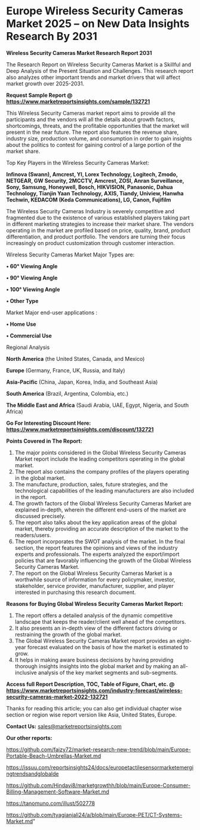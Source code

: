 # Europe Wireless Security Cameras Market 2025 – on New Data Insights Research By 2031

<strong>Wireless Security Cameras Market Research Report 2031</strong>

The Research Report on Wireless Security Cameras Market is a Skillful and Deep Analysis of the Present Situation and Challenges. This research report also analyzes other important trends and market drivers that will affect market growth over 2025-2031.

<strong>Request Sample Report @ <a href=https://www.marketreportsinsights.com/sample/132721>https://www.marketreportsinsights.com/sample/132721</a></strong>

This Wireless Security Cameras market report aims to provide all the participants and the vendors will all the details about growth factors, shortcomings, threats, and the profitable opportunities that the market will present in the near future. The report also features the revenue share, industry size, production volume, and consumption in order to gain insights about the politics to contest for gaining control of a large portion of the market share.

Top Key Players in the Wireless Security Cameras Market:

<strong>Infinova (Swann), Amcrest, YI, Lorex Technology, Logitech, Zmodo, NETGEAR, GW Security, 2MCCTV, Amcrest, ZOSI, Anran Surveillance, Sony, Samsung, Honeywell, Bosch, HIKVISION, Panasonic, Dahua Technology, Tianjin Yaan Technology, AXIS, Tiandy, Uniview, Hanwha Techwin, KEDACOM (Keda Communications), LG, Canon, Fujifilm</strong>

The Wireless Security Cameras Industry is severely competitive and fragmented due to the existence of various established players taking part in different marketing strategies to increase their market share. The vendors operating in the market are profiled based on price, quality, brand, product differentiation, and product portfolio. The vendors are turning their focus increasingly on product customization through customer interaction.

Wireless Security Cameras Market Major Types are:

<strong>• 60° Viewing Angle

• 90° Viewing Angle

• 100° Viewing Angle

• Other Type</strong>

Market Major end-user applications :

<strong>• Home Use

• Commercial Use</strong>

Regional Analysis

</u><strong><b>North America</b></strong> (the United States, Canada, and Mexico)

<strong><b>Europe </b></strong>(Germany, France, UK, Russia, and Italy)

<strong><b>Asia-Pacific</b></strong> (China, Japan, Korea, India, and Southeast Asia)

<strong><b>South America</b></strong> (Brazil, Argentina, Colombia, etc.)

<strong><b>The Middle East and Africa</b></strong> (Saudi Arabia, UAE, Egypt, Nigeria, and South Africa)

<strong>Go For Interesting Discount Here: <a href=https://www.marketreportsinsights.com/discount/132721>https://www.marketreportsinsights.com/discount/132721</a></strong>

<strong>Points Covered in The Report:</strong>
<ol>
  <li>The major points considered in the Global Wireless Security Cameras Market report include the leading competitors operating in the global market.</li>
  <li>The report also contains the company profiles of the players operating in the global market.</li>
  <li>The manufacture, production, sales, future strategies, and the technological capabilities of the leading manufacturers are also included in the report.</li>
  <li>The growth factors of the Global Wireless Security Cameras Market are explained in-depth, wherein the different end-users of the market are discussed precisely.</li>
  <li>The report also talks about the key application areas of the global market, thereby providing an accurate description of the market to the readers/users.</li>
  <li>The report incorporates the SWOT analysis of the market. In the final section, the report features the opinions and views of the industry experts and professionals. The experts analyzed the export/import policies that are favorably influencing the growth of the Global Wireless Security Cameras Market.</li>
  <li>The report on the Global Wireless Security Cameras Market is a worthwhile source of information for every policymaker, investor, stakeholder, service provider, manufacturer, supplier, and player interested in purchasing this research document.</li>
</ol>
<strong>Reasons for Buying Global Wireless Security Cameras Market Report:</strong>

<ol>
  <li>The report offers a detailed analysis of the dynamic competitive landscape that keeps the reader/client well ahead of the competitors.</li>
  <li>It also presents an in-depth view of the different factors driving or restraining the growth of the global market.</li>
  <li>The Global Wireless Security Cameras Market report provides an eight-year forecast evaluated on the basis of how the market is estimated to grow.</li>
  <li>It helps in making aware business decisions by having providing thorough insights insights into the global market and by making an all-inclusive analysis of the key market segments and sub-segments.</li>
</ol>
<strong>Access full Report Description, TOC, Table of Figure, Chart, etc. @ <a href=https://www.marketreportsinsights.com/industry-forecast/wireless-security-cameras-market-2022-132721>https://www.marketreportsinsights.com/industry-forecast/wireless-security-cameras-market-2022-132721</a></strong>


Thanks for reading this article; you can also get individual chapter wise section or region wise report version like Asia, United States, Europe.

<strong>Contact Us:</strong>
sales@marketreportsinsights.com

<strong>Our other reports:</strong>

<a href=https://github.com/faizy72/market-research-new-trend/blob/main/Europe-Portable-Beach-Umbrellas-Market.md>https://github.com/faizy72/market-research-new-trend/blob/main/Europe-Portable-Beach-Umbrellas-Market.md</a>

<a href=https://issuu.com/reportsinsights24/docs/europetactilesensormarketemergingtrendsandglobalde>https://issuu.com/reportsinsights24/docs/europetactilesensormarketemergingtrendsandglobalde</a>

<a href=https://github.com/Hindavi8/marketgrowthh/blob/main/Europe-Consumer-Billing-Management-Software-Market.md>https://github.com/Hindavi8/marketgrowthh/blob/main/Europe-Consumer-Billing-Management-Software-Market.md</a>

<a href=https://tanomuno.com/illust/502778>https://tanomuno.com/illust/502778</a>

<a href=https://github.com/tyagianjali24/a/blob/main/Europe-PET/CT-Systems-Market.md>https://github.com/tyagianjali24/a/blob/main/Europe-PET/CT-Systems-Market.md</a>"
